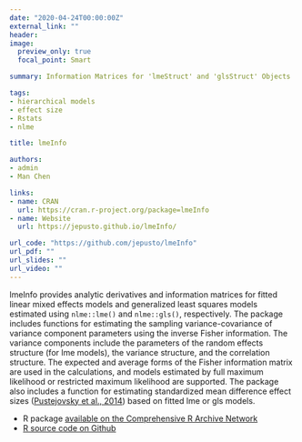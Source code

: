 ```yaml
---
date: "2020-04-24T00:00:00Z"
external_link: ""
header:
image: 
  preview_only: true
  focal_point: Smart

summary: Information Matrices for 'lmeStruct' and 'glsStruct' Objects

tags:
- hierarchical models
- effect size
- Rstats
- nlme

title: lmeInfo

authors:
- admin
- Man Chen

links:
- name: CRAN
  url: https://cran.r-project.org/package=lmeInfo
- name: Website
  url: https://jepusto.github.io/lmeInfo/

url_code: "https://github.com/jepusto/lmeInfo"
url_pdf: ""
url_slides: ""
url_video: ""
---
```


lmeInfo provides analytic derivatives and information matrices for fitted linear mixed effects models and generalized least squares models estimated using `nlme::lme()` and `nlme::gls()`, respectively. The package includes functions for estimating the sampling variance-covariance of variance component parameters using the inverse Fisher information. The variance components include the parameters of the random effects structure (for lme models), the variance structure, and the correlation structure. The expected and average forms of the Fisher information matrix are used in the calculations, and models estimated by full maximum likelihood or restricted maximum likelihood are supported. The package also includes a function for estimating standardized mean difference effect sizes ([Pustejovsky et al., 2014](/publication/design-comparable-effect-sizes/)) based on fitted lme or gls models.


- R package [available on the Comprehensive R Archive Network](https://cran.r-project.org/package=lmeInfo)
- [R source code on Github](https://github.com/jepusto/lmeInfo)
